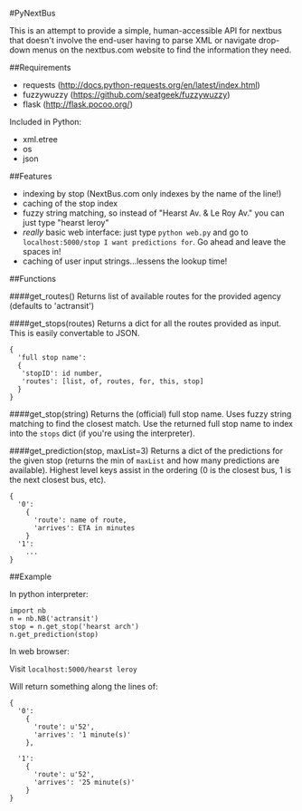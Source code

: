 #PyNextBus

This is an attempt to provide a simple, human-accessible API for nextbus that doesn't involve the end-user having to parse XML or navigate drop-down menus on the nextbus.com website to find the information they need.

##Requirements
* requests (http://docs.python-requests.org/en/latest/index.html)
* fuzzywuzzy (https://github.com/seatgeek/fuzzywuzzy)
* flask (http://flask.pocoo.org/)

Included in Python:

* xml.etree
* os
* json

##Features
* indexing by stop (NextBus.com only indexes by the name of the line!)
* caching of the stop index
* fuzzy string matching, so instead of "Hearst Av. & Le Roy Av." you can just type "hearst leroy"
* *really* basic web interface: just type ```python web.py``` and go to ```localhost:5000/stop I want predictions for```.
  Go ahead and leave the spaces in!
* caching of user input strings...lessens the lookup time!

##Functions

####get_routes()
Returns list of available routes for the provided agency (defaults to 'actransit')

####get_stops(routes)
Returns a dict for all the routes provided as input. This is easily convertable to JSON.

```
{ 
  'full stop name':
  {
   'stopID': id number,
   'routes': [list, of, routes, for, this, stop]
  }
}
```

####get_stop(string)
Returns the (official) full stop name. Uses fuzzy string matching to find the closest match. Use the returned
full stop name to index into the ```stops``` dict (if you're using the interpreter).

####get_prediction(stop, maxList=3)
Returns a dict of the predictions for the given stop (returns the min of ```maxList``` and how many
predictions are available). Highest level keys assist in the ordering (0 is the closest bus, 1 is the next closest bus, etc).

```
{
  '0':
    {
      'route': name of route,
      'arrives': ETA in minutes
    }
  '1':
    ...
}
```


##Example

In python interpreter:

```
import nb
n = nb.NB('actransit') 
stop = n.get_stop('hearst arch') 
n.get_prediction(stop)
```

In web browser:

Visit ```localhost:5000/hearst leroy```

Will return something along the lines of:

```
{
  '0': 
    {
      'route': u'52',
      'arrives': '1 minute(s)'
    },

  '1': 
    {
      'route': u'52',
      'arrives': '25 minute(s)'
    }
}
```

